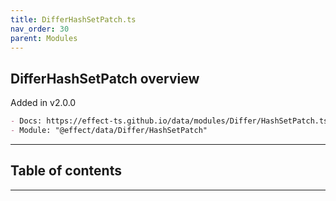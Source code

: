 ```yaml
---
title: DifferHashSetPatch.ts
nav_order: 30
parent: Modules
---
```


## DifferHashSetPatch overview

Added in v2.0.0

```md
- Docs: https://effect-ts.github.io/data/modules/Differ/HashSetPatch.ts.html
- Module: "@effect/data/Differ/HashSetPatch"
```

---

<h2 class="text-delta">Table of contents</h2>

---
